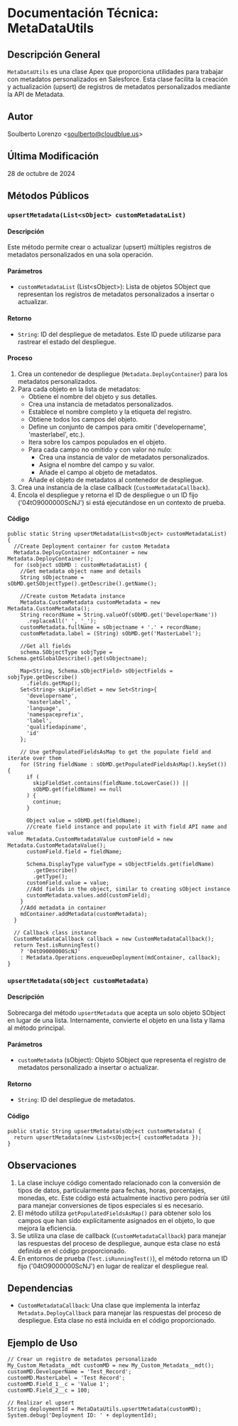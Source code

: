 # Documentación Técnica: MetaDataUtils

## Descripción General
`MetaDataUtils` es una clase Apex que proporciona utilidades para trabajar con metadatos personalizados en Salesforce. Esta clase facilita la creación y actualización (upsert) de registros de metadatos personalizados mediante la API de Metadata.

## Autor
Soulberto Lorenzo \<soulberto@cloudblue.us\>

## Última Modificación
28 de octubre de 2024

## Métodos Públicos

### `upsertMetadata(List<sObject> customMetadataList)`

#### Descripción
Este método permite crear o actualizar (upsert) múltiples registros de metadatos personalizados en una sola operación.

#### Parámetros
- `customMetadataList` (List\<sObject\>): Lista de objetos SObject que representan los registros de metadatos personalizados a insertar o actualizar.

#### Retorno
- `String`: ID del despliegue de metadatos. Este ID puede utilizarse para rastrear el estado del despliegue.

#### Proceso
1. Crea un contenedor de despliegue (`Metadata.DeployContainer`) para los metadatos personalizados.
2. Para cada objeto en la lista de metadatos:
    - Obtiene el nombre del objeto y sus detalles.
    - Crea una instancia de metadatos personalizados.
    - Establece el nombre completo y la etiqueta del registro.
    - Obtiene todos los campos del objeto.
    - Define un conjunto de campos para omitir ('developername', 'masterlabel', etc.).
    - Itera sobre los campos populados en el objeto.
    - Para cada campo no omitido y con valor no nulo:
        - Crea una instancia de valor de metadatos personalizados.
        - Asigna el nombre del campo y su valor.
        - Añade el campo al objeto de metadatos.
    - Añade el objeto de metadatos al contenedor de despliegue.
3. Crea una instancia de la clase callback (`CustomMetadataCallback`).
4. Encola el despliegue y retorna el ID de despliegue o un ID fijo ('04tO9000000ScNJ') si está ejecutándose en un contexto de prueba.

#### Código
```apex
public static String upsertMetadata(List<sObject> customMetadataList) {
  //Create Deployment container for custom Metadata
  Metadata.DeployContainer mdContainer = new Metadata.DeployContainer();
  for (sobject sObMD : customMetadataList) {
    //Get metadata object name and details
    String sObjectname = sObMD.getSObjectType().getDescribe().getName();

    //Create custom Metadata instance
    Metadata.CustomMetadata customMetadata = new Metadata.CustomMetadata();
    String recordName = String.valueOf(sObMD.get('DeveloperName'))
      .replaceAll(' ', '_');
    customMetadata.fullName = sObjectname + '.' + recordName;
    customMetadata.label = (String) sObMD.get('MasterLabel');

    //Get all fields
    schema.SObjectType sobjType = Schema.getGlobalDescribe().get(sObjectname);

    Map<String, Schema.sObjectField> sObjectFields = sobjType.getDescribe()
      .fields.getMap();
    Set<String> skipFieldSet = new Set<String>{
      'developername',
      'masterlabel',
      'language',
      'namespaceprefix',
      'label',
      'qualifiedapiname',
      'id'
    };

    // Use getPopulatedFieldsAsMap to get the populate field and iterate over them
    for (String fieldName : sObMD.getPopulatedFieldsAsMap().keySet()) {
      if (
        skipFieldSet.contains(fieldName.toLowerCase()) ||
        sObMD.get(fieldName) == null
      ) {
        continue;
      }

      Object value = sObMD.get(fieldName);
      //create field instance and populate it with field API name and value
      Metadata.CustomMetadataValue customField = new Metadata.CustomMetadataValue();
      customField.field = fieldName;

      Schema.DisplayType valueType = sObjectFields.get(fieldName)
        .getDescribe()
        .getType();
      customField.value = value;
      //Add fields in the object, similar to creating sObject instance
      customMetadata.values.add(customField);
    }
    //Add metadata in container
    mdContainer.addMetadata(customMetadata);
  }

  // Callback class instance
  CustomMetadataCallback callback = new CustomMetadataCallback();
  return Test.isRunningTest()
    ? '04tO9000000ScNJ'
    : Metadata.Operations.enqueueDeployment(mdContainer, callback);
}
```

### `upsertMetadata(sObject customMetadata)`

#### Descripción
Sobrecarga del método `upsertMetadata` que acepta un solo objeto SObject en lugar de una lista. Internamente, convierte el objeto en una lista y llama al método principal.

#### Parámetros
- `customMetadata` (sObject): Objeto SObject que representa el registro de metadatos personalizado a insertar o actualizar.

#### Retorno
- `String`: ID del despliegue de metadatos.

#### Código
```apex
public static String upsertMetadata(sObject customMetadata) {
  return upsertMetadata(new List<sObject>{ customMetadata });
}
```

## Observaciones
1. La clase incluye código comentado relacionado con la conversión de tipos de datos, particularmente para fechas, horas, porcentajes, monedas, etc. Este código está actualmente inactivo pero podría ser útil para manejar conversiones de tipos especiales si es necesario.
2. El método utiliza `getPopulatedFieldsAsMap()` para obtener solo los campos que han sido explícitamente asignados en el objeto, lo que mejora la eficiencia.
3. Se utiliza una clase de callback (`CustomMetadataCallback`) para manejar las respuestas del proceso de despliegue, aunque esta clase no está definida en el código proporcionado.
4. En entornos de prueba (`Test.isRunningTest()`), el método retorna un ID fijo ('04tO9000000ScNJ') en lugar de realizar el despliegue real.

## Dependencias
- `CustomMetadataCallback`: Una clase que implementa la interfaz `Metadata.DeployCallback` para manejar las respuestas del proceso de despliegue. Esta clase no está incluida en el código proporcionado.

## Ejemplo de Uso
```apex
// Crear un registro de metadatos personalizado
My_Custom_Metadata__mdt customMD = new My_Custom_Metadata__mdt();
customMD.DeveloperName = 'Test_Record';
customMD.MasterLabel = 'Test Record';
customMD.Field_1__c = 'Value 1';
customMD.Field_2__c = 100;

// Realizar el upsert
String deploymentId = MetaDataUtils.upsertMetadata(customMD);
System.debug('Deployment ID: ' + deploymentId);
```